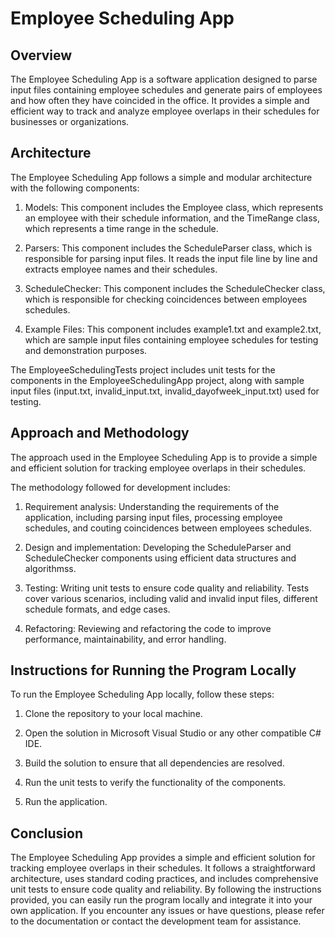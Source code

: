 # Employee Scheduling App

## Overview
The Employee Scheduling App is a software application designed to parse input files containing employee schedules and generate pairs of employees and how often they have coincided in the office. It provides a simple and efficient way to track and analyze employee overlaps in their schedules for businesses or organizations.

## Architecture
The Employee Scheduling App follows a simple and modular architecture with the following components:

1. Models: This component includes the Employee class, which represents an employee with their schedule information, and the TimeRange class, which represents a time range in the schedule.

2. Parsers: This component includes the ScheduleParser class, which is responsible for parsing input files. It reads the input file line by line and extracts employee names and their schedules.

3. ScheduleChecker: This component includes the ScheduleChecker class, which is responsible for checking coincidences between employees schedules. 

4. Example Files: This component includes example1.txt and example2.txt, which are sample input files containing employee schedules for testing and demonstration purposes.

The EmployeeSchedulingTests project includes unit tests for the components in the EmployeeSchedulingApp project, along with sample input files (input.txt, invalid_input.txt, invalid_dayofweek_input.txt) used for testing.

## Approach and Methodology
The approach used in the Employee Scheduling App is to provide a simple and efficient solution for tracking employee overlaps in their schedules.

The methodology followed for development includes:

1. Requirement analysis: Understanding the requirements of the application, including parsing input files, processing employee schedules, and couting coincidences between employees schedules.

2. Design and implementation: Developing the ScheduleParser and ScheduleChecker components using efficient data structures and algorithmss.

3. Testing: Writing unit tests to ensure code quality and reliability. Tests cover various scenarios, including valid and invalid input files, different schedule formats, and edge cases.

4. Refactoring: Reviewing and refactoring the code to improve performance, maintainability, and error handling.

## Instructions for Running the Program Locally
To run the Employee Scheduling App locally, follow these steps:

1. Clone the repository to your local machine.

2. Open the solution in Microsoft Visual Studio or any other compatible C# IDE.

3. Build the solution to ensure that all dependencies are resolved.

4. Run the unit tests to verify the functionality of the components.

5. Run the application.

## Conclusion
The Employee Scheduling App provides a simple and efficient solution for tracking employee overlaps in their schedules. It follows a straightforward architecture, uses standard coding practices, and includes comprehensive unit tests to ensure code quality and reliability. By following the instructions provided, you can easily run the program locally and integrate it into your own application. If you encounter any issues or have questions, please refer to the documentation or contact the development team for assistance.


